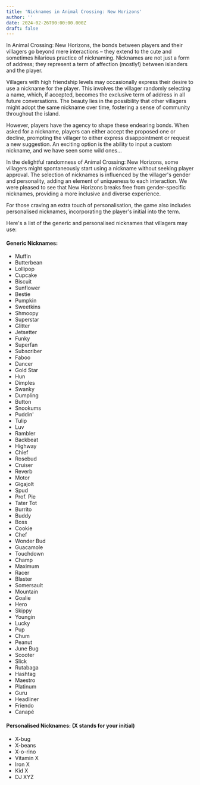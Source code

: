 ```yaml
---
title: 'Nicknames in Animal Crossing: New Horizons'
author: ''
date: 2024-02-26T00:00:00.000Z
draft: false
---
```


In Animal Crossing: New Horizons, the bonds between players and their villagers go beyond mere interactions – they extend to the cute and sometimes hilarious practice of nicknaming. Nicknames are not just a form of address; they represent a term of affection (mostly!) between islanders and the player.

Villagers with high friendship levels may occasionally express their desire to use a nickname for the player. This involves the villager randomly selecting a name, which, if accepted, becomes the exclusive term of address in all future conversations. The beauty lies in the possibility that other villagers might adopt the same nickname over time, fostering a sense of community throughout the island.

However, players have the agency to shape these endearing bonds. When asked for a nickname, players can either accept the proposed one or decline, prompting the villager to either express disappointment or request a new suggestion. An exciting option is the ability to input a custom nickname, and we have seen some wild ones…

In the delightful randomness of Animal Crossing: New Horizons, some villagers might spontaneously start using a nickname without seeking player approval. The selection of nicknames is influenced by the villager's gender and personality, adding an element of uniqueness to each interaction. We were pleased to see that New Horizons breaks free from gender-specific nicknames, providing a more inclusive and diverse experience.

For those craving an extra touch of personalisation, the game also includes personalised nicknames, incorporating the player's initial into the term. 

Here's a list of the generic and personalised nicknames that villagers may use:

#### Generic Nicknames:

* Muffin
* Butterbean
* Lollipop
* Cupcake
* Biscuit
* Sunflower
* Bestie
* Pumpkin
* Sweetkins
* Shmoopy
* Superstar
* Glitter
* Jetsetter
* Funky
* Superfan
* Subscriber
* Faboo
* Dancer
* Gold Star
* Hun
* Dimples
* Swanky
* Dumpling
* Button
* Snookums
* Puddin'
* Tulip
* Luv
* Rambler
* Backbeat
* Highway
* Chief
* Rosebud
* Cruiser
* Reverb
* Motor
* Gigajolt
* Spud
* Prof. Pie
* Tater Tot
* Burrito
* Buddy
* Boss
* Cookie
* Chef
* Wonder Bud
* Guacamole
* Touchdown
* Champ
* Maximum
* Racer
* Blaster
* Somersault
* Mountain
* Goalie
* Hero
* Skippy
* Youngin
* Lucky
* Pup
* Chum
* Peanut
* June Bug
* Scooter
* Slick
* Rutabaga
* Hashtag
* Maestro
* Platinum
* Guru
* Headliner
* Friendo
* Canapé

#### Personalised Nicknames: (X stands for your initial)

* X-bug
* X-beans
* X-o-rino
* Vitamin X
* Iron X
* Kid X
* DJ XYZ


